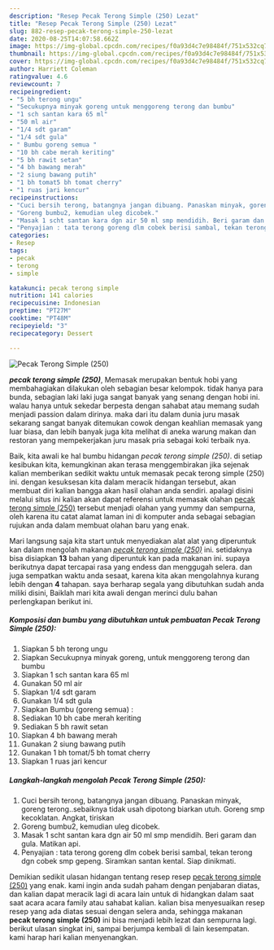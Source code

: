 ```yaml
---
description: "Resep Pecak Terong Simple (250) Lezat"
title: "Resep Pecak Terong Simple (250) Lezat"
slug: 882-resep-pecak-terong-simple-250-lezat
date: 2020-08-25T14:07:58.662Z
image: https://img-global.cpcdn.com/recipes/f0a93d4c7e98484f/751x532cq70/pecak-terong-simple-250-foto-resep-utama.jpg
thumbnail: https://img-global.cpcdn.com/recipes/f0a93d4c7e98484f/751x532cq70/pecak-terong-simple-250-foto-resep-utama.jpg
cover: https://img-global.cpcdn.com/recipes/f0a93d4c7e98484f/751x532cq70/pecak-terong-simple-250-foto-resep-utama.jpg
author: Harriett Coleman
ratingvalue: 4.6
reviewcount: 7
recipeingredient:
- "5 bh terong ungu"
- "Secukupnya minyak goreng untuk menggoreng terong dan bumbu"
- "1 sch santan kara 65 ml"
- "50 ml air"
- "1/4 sdt garam"
- "1/4 sdt gula"
- " Bumbu goreng semua "
- "10 bh cabe merah keriting"
- "5 bh rawit setan"
- "4 bh bawang merah"
- "2 siung bawang putih"
- "1 bh tomat5 bh tomat cherry"
- "1 ruas jari kencur"
recipeinstructions:
- "Cuci bersih terong, batangnya jangan dibuang. Panaskan minyak, goreng terong..sebaiknya tidak usah dipotong biarkan utuh. Goreng smp kecoklatan. Angkat, tiriskan"
- "Goreng bumbu2, kemudian uleg dicobek."
- "Masak 1 scht santan kara dgn air 50 ml smp mendidih. Beri garam dan gula. Matikan api."
- "Penyajian : tata terong goreng dlm cobek berisi sambal, tekan terong dgn cobek smp gepeng. Siramkan santan kental. Siap dinikmati."
categories:
- Resep
tags:
- pecak
- terong
- simple

katakunci: pecak terong simple 
nutrition: 141 calories
recipecuisine: Indonesian
preptime: "PT27M"
cooktime: "PT48M"
recipeyield: "3"
recipecategory: Dessert

---
```



![Pecak Terong Simple (250)](https://img-global.cpcdn.com/recipes/f0a93d4c7e98484f/751x532cq70/pecak-terong-simple-250-foto-resep-utama.jpg)

<b><i>pecak terong simple (250)</i></b>, Memasak merupakan bentuk hobi yang membahagiakan dilakukan oleh sebagian besar kelompok. tidak hanya para bunda, sebagian laki laki juga sangat banyak yang senang dengan hobi ini. walau hanya untuk sekedar berpesta dengan sahabat atau memang sudah menjadi passion dalam dirinya. maka dari itu dalam dunia juru masak sekarang sangat banyak ditemukan cowok dengan keahlian memasak yang luar biasa, dan lebih banyak juga kita melihat di aneka warung makan dan restoran yang mempekerjakan juru masak pria sebagai koki terbaik nya.

Baik, kita awali ke hal bumbu hidangan <i>pecak terong simple (250)</i>. di setiap kesibukan kita, kemungkinan akan terasa menggembirakan jika sejenak kalian memberikan sedikit waktu untuk memasak pecak terong simple (250) ini. dengan kesuksesan kita dalam meracik hidangan tersebut, akan membuat diri kalian bangga akan hasil olahan anda sendiri. apalagi disini melalui situs ini kalian akan dapat referensi untuk memasak olahan <u>pecak terong simple (250)</u> tersebut menjadi olahan yang yummy dan sempurna, oleh karena itu catat alamat laman ini di komputer anda sebagai sebagian rujukan anda dalam membuat olahan baru yang enak.




Mari langsung saja kita start untuk menyediakan alat alat yang diperuntuk kan dalam mengolah makanan <u><i>pecak terong simple (250)</i></u> ini. setidaknya bisa disiapkan <b>13</b> bahan yang diperuntuk kan pada makanan ini. supaya berikutnya dapat tercapai rasa yang endess dan menggugah selera. dan juga sempatkan waktu anda sesaat, karena kita akan mengolahnya kurang lebih dengan <b>4</b> tahapan. saya berharap segala yang dibutuhkan sudah anda miliki disini, Baiklah mari kita awali dengan merinci dulu bahan perlengkapan berikut ini.

<!--inarticleads1-->

##### Komposisi dan bumbu yang dibutuhkan untuk pembuatan Pecak Terong Simple (250):

1. Siapkan 5 bh terong ungu
1. Siapkan Secukupnya minyak goreng, untuk menggoreng terong dan bumbu
1. Siapkan 1 sch santan kara 65 ml
1. Gunakan 50 ml air
1. Siapkan 1/4 sdt garam
1. Gunakan 1/4 sdt gula
1. Siapkan  Bumbu (goreng semua) :
1. Sediakan 10 bh cabe merah keriting
1. Sediakan 5 bh rawit setan
1. Siapkan 4 bh bawang merah
1. Gunakan 2 siung bawang putih
1. Gunakan 1 bh tomat/5 bh tomat cherry
1. Siapkan 1 ruas jari kencur




<!--inarticleads2-->

##### Langkah-langkah mengolah Pecak Terong Simple (250):

1. Cuci bersih terong, batangnya jangan dibuang. Panaskan minyak, goreng terong..sebaiknya tidak usah dipotong biarkan utuh. Goreng smp kecoklatan. Angkat, tiriskan
1. Goreng bumbu2, kemudian uleg dicobek.
1. Masak 1 scht santan kara dgn air 50 ml smp mendidih. Beri garam dan gula. Matikan api.
1. Penyajian : tata terong goreng dlm cobek berisi sambal, tekan terong dgn cobek smp gepeng. Siramkan santan kental. Siap dinikmati.




Demikian sedikit ulasan hidangan tentang resep resep <u>pecak terong simple (250)</u> yang enak. kami ingin anda sudah paham dengan penjabaran diatas, dan kalian dapat meracik lagi di acara lain untuk di hidangkan dalam saat saat acara acara family atau sahabat kalian. kalian bisa menyesuaikan resep resep yang ada diatas sesuai dengan selera anda, sehingga makanan <b>pecak terong simple (250)</b> ini bisa menjadi lebih lezat dan sempurna lagi. berikut ulasan singkat ini, sampai berjumpa kembali di lain kesempatan. kami harap hari kalian menyenangkan.
